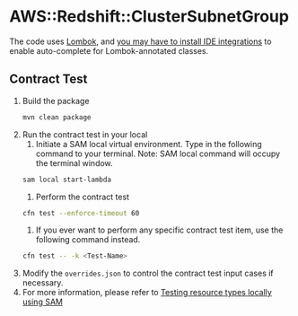# AWS::Redshift::ClusterSubnetGroup

The code uses [Lombok](https://projectlombok.org/), and [you may have to install IDE integrations](https://projectlombok.org/setup/overview)
to enable auto-complete for Lombok-annotated classes.

## Contract Test

1. Build the package
   ```bash
   mvn clean package
   ```
1. Run the contract test in your local
    1. Initiate a SAM local virtual environment. Type in the following command to your terminal. Note: SAM local command will occupy the
       terminal window.
    ```bash
    sam local start-lambda
    ```
    1. Perform the contract test
    ```bash
    cfn test --enforce-timeout 60
    ```
    1. If you ever want to perform any specific contract test item, use the following command instead.
    ```bash
    cfn test -- -k <Test-Name>
    ```
1. Modify the `overrides.json` to control the contract test input cases if necessary.
1. For more information, please refer
   to [Testing resource types locally using SAM](https://docs.aws.amazon.com/cloudformation-cli/latest/userguide/resource-type-test.html)
